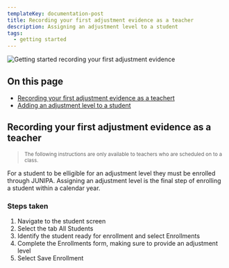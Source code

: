 ```yaml
---
templateKey: documentation-post
title: Recording your first adjustment evidence as a teacher
description: Assigning an adjustment level to a student
tags:
  - getting started
---
```


![Getting started recording your first adjustment evidence ](/img/getting-started-recording-your-first-adjustment-evidence.gif "Getting started recording your first adjustment evidence")


## On this page

* [Recording your first adjustment evidence as a teachert](#adding-adjustment)
* [Adding an adjustment level to a student](#adding-adjustment)

<a id="adding-adjustment"></a>

## Recording your first adjustment evidence as a teacher

> <small>The following instructions are only available to teachers who are scheduled on to a class. </small> 

For a student to be elligible for an adjustment level they must be enrolled through JUNIPA.  Assigning an adjustment level is the final step of enrolling a student within a calendar year.


### Steps taken 

1. Navigate to the student screen
2. Select the tab All Students
3. Identify the student ready for enrollment and select Enrollments
4. Complete the Enrollments form, making sure to provide an adjustment level
4. Select Save Enrollment
